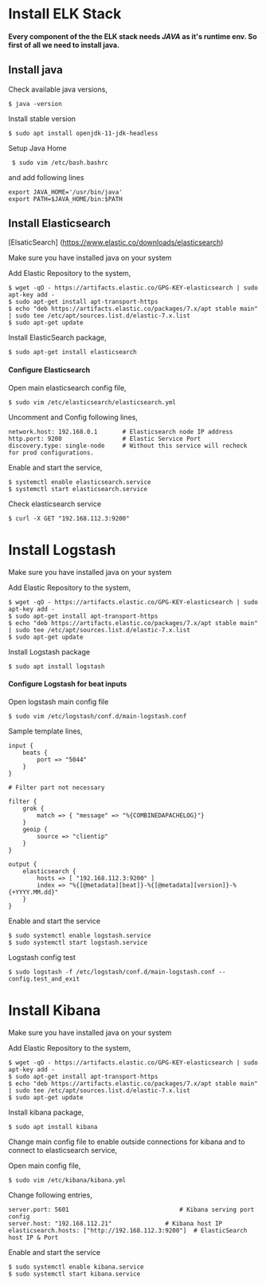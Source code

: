 

# Install ELK Stack

#### Every component of the the ELK stack needs *JAVA* as it's runtime env. So first of all we need to install java.

## Install java

Check available java versions, 

``` $ java -version ```

Install stable version 

``` $ sudo apt install openjdk-11-jdk-headless ```

Setup Java Home 

``` $ sudo vim /etc/bash.bashrc```

and add following lines

```
export JAVA_HOME='/usr/bin/java'
export PATH=$JAVA_HOME/bin:$PATH
```

## Install Elasticsearch
[ElsaticSearch] (https://www.elastic.co/downloads/elasticsearch)

Make sure you have installed java on your system

Add Elastic Repository to the system,
```
$ wget -qO - https://artifacts.elastic.co/GPG-KEY-elasticsearch | sudo apt-key add -
$ sudo apt-get install apt-transport-https
$ echo "deb https://artifacts.elastic.co/packages/7.x/apt stable main" | sudo tee /etc/apt/sources.list.d/elastic-7.x.list
$ sudo apt-get update
```
Install ElasticSearch package,
```
$ sudo apt-get install elasticsearch
```

#### Configure Elasticsearch

Open main elasticsearch config file,

```$ sudo vim /etc/elasticsearch/elasticsearch.yml```

Uncomment and Config following lines,
```
network.host: 192.168.0.1       # Elasticsearch node IP address
http.port: 9200                 # Elastic Service Port	
discovery.type: single-node     # Without this service will recheck for prod configurations.
```

Enable and start the service,
```
$ systemctl enable elasticsearch.service
$ systemctl start elasticsearch.service
```

Check elasticsearch service 
```
$ curl -X GET "192.168.112.3:9200"
```

# Install Logstash

Make sure you have installed java on your system

Add Elastic Repository to the system,

```
$ wget -qO - https://artifacts.elastic.co/GPG-KEY-elasticsearch | sudo apt-key add -
$ sudo apt-get install apt-transport-https
$ echo "deb https://artifacts.elastic.co/packages/7.x/apt stable main" | sudo tee /etc/apt/sources.list.d/elastic-7.x.list
$ sudo apt-get update
```

Install Logstash package
```
$ sudo apt install logstash
```

#### Configure Logstash for beat inputs

Open logstash main config file
```
$ sudo vim /etc/logstash/conf.d/main-logstash.conf
```

Sample template lines,

```
input {
    beats {
        port => "5044"
    }
}

# Filter part not necessary

filter {
    grok {
        match => { "message" => "%{COMBINEDAPACHELOG}"}
    }
    geoip {
        source => "clientip"
    }
}

output {
    elasticsearch {
        hosts => [ "192.168.112.3:9200" ]
        index => "%{[@metadata][beat]}-%{[@metadata][version]}-%{+YYYY.MM.dd}"
    }
}
```

Enable and start the service
```
$ sudo systemctl enable logstash.service
$ sudo systemctl start logstash.service
```
Logstash config test
```
$ sudo logstash -f /etc/logstash/conf.d/main-logstash.conf --config.test_and_exit
```

# Install Kibana

Make sure you have installed java on your system

Add Elastic Repository to the system,

```
$ wget -qO - https://artifacts.elastic.co/GPG-KEY-elasticsearch | sudo apt-key add -
$ sudo apt-get install apt-transport-https
$ echo "deb https://artifacts.elastic.co/packages/7.x/apt stable main" | sudo tee /etc/apt/sources.list.d/elastic-7.x.list
$ sudo apt-get update
```
Install kibana package,
```
$ sudo apt install kibana
```

Change main config file to enable outside connections for kibana and to connect to elasticsearch service,

Open main config file,
```
$ sudo vim /etc/kibana/kibana.yml
```
Change following entries,
```
server.port: 5601                        		# Kibana serving port config
server.host: "192.168.112.21"				# Kibana host IP
elasticsearch.hosts: ["http://192.168.112.3:9200"]	# ElasticSearch host IP & Port
```

Enable and start the service
```
$ sudo systemctl enable kibana.service
$ sudo systemctl start kibana.service
```
